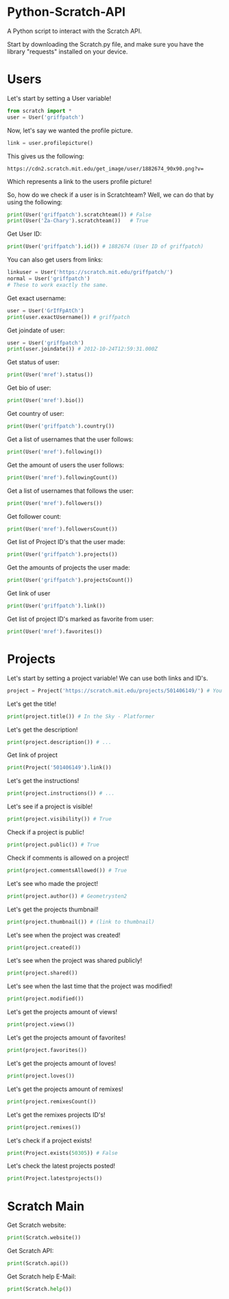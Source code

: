# Python-Scratch-API
A Python script to interact with the Scratch API.

Start by downloading the Scratch.py file, and make sure you have the library "requests" installed on your device.

# Users
Let's start by setting a User variable!

```python
from scratch import *
user = User('griffpatch')
```
Now, let's say we wanted the profile picture.
```python
link = user.profilepicture()
```
This gives us the following:
```
https://cdn2.scratch.mit.edu/get_image/user/1882674_90x90.png?v=
```
Which represents a link to the users profile picture!

So, how do we check if a user is in Scratchteam?
Well, we can do that by using the following:
```python
print(User('griffpatch').scratchteam()) # False
print(User('Za-Chary').scratchteam())   # True
```
Get User ID:
```python
print(User('griffpatch').id()) # 1882674 (User ID of griffpatch)
```
You can also get users from links:
```python
linkuser = User('https://scratch.mit.edu/griffpatch/')
normal = User('griffpatch')
# These to work exactly the same.
```
Get exact username:
```python
user = User('GrIfFpAtCh')
print(user.exactUsername()) # griffpatch
```
Get joindate of user:
```python
user = User('griffpatch')
print(user.joindate()) # 2012-10-24T12:59:31.000Z
```
Get status of user:
```python
print(User('mref').status())
```
Get bio of user:
```python
print(User('mref').bio())
```
Get country of user:
```python
print(User('griffpatch').country())
```
Get a list of usernames that the user follows:
```python
print(User('mref').following())
```
Get the amount of users the user follows:
```python
print(User('mref').followingCount())
```
Get a list of usernames that follows the user:
```python
print(User('mref').followers())
```
Get follower count:
```python
print(User('mref').followersCount())
```
Get list of Project ID's that the user made:
```python
print(User('griffpatch').projects())
```
Get the amounts of projects the user made:
```python
print(User('griffpatch').projectsCount())
```
Get link of user
```python
print(User('griffpatch').link())
```
Get list of project ID's marked as favorite from user:
```python
print(User('mref').favorites())
```
# Projects
Let's start by setting a project variable! We can use both links and ID's.
```python
project = Project('https://scratch.mit.edu/projects/501406149/') # You can use links or the last number (Project ID (501406149 in this case))
```
Let's get the title!
```python
print(project.title()) # In the Sky - Platformer
```
Let's get the description!
```python
print(project.description()) # ...
```
Get link of project
```python
print(Project('501406149').link())
```
Let's get the instructions!
```python
print(project.instructions()) # ...
```
Let's see if a project is visible!
```python
print(project.visibility()) # True
```
Check if a project is public!
```python
print(project.public()) # True
```
Check if comments is allowed on a project!
```python
print(project.commentsAllowed()) # True
```
Let's see who made the project!
```python
print(project.author()) # Geometrysten2
```
Let's get the projects thumbnail!
```python
print(project.thumbnail()) # (link to thumbnail)
```
Let's see when the project was created!
```python
print(project.created())
```
Let's see when the project was shared publicly!
```python
print(project.shared())
```
Let's see when the last time that the project was modified!
```python
print(project.modified())
```
Let's get the projects amount of views!
```python
print(project.views())
```
Let's get the projects amount of favorites!
```python
print(project.favorites())
```
Let's get the projects amount of loves!
```python
print(project.loves())
```
Let's get the projects amount of remixes!
```python
print(project.remixesCount())
```
Let's get the remixes projects ID's!
```python
print(project.remixes())
```
Let's check if a project exists!
```python
print(Project.exists(50305)) # False
```
Let's check the latest projects posted!
```python
print(Project.latestprojects())
```
# Scratch Main
Get Scratch website:
```python
print(Scratch.website())
```
Get Scratch API:
```python
print(Scratch.api())
```
Get Scratch help E-Mail:
```python
print(Scratch.help())
```
